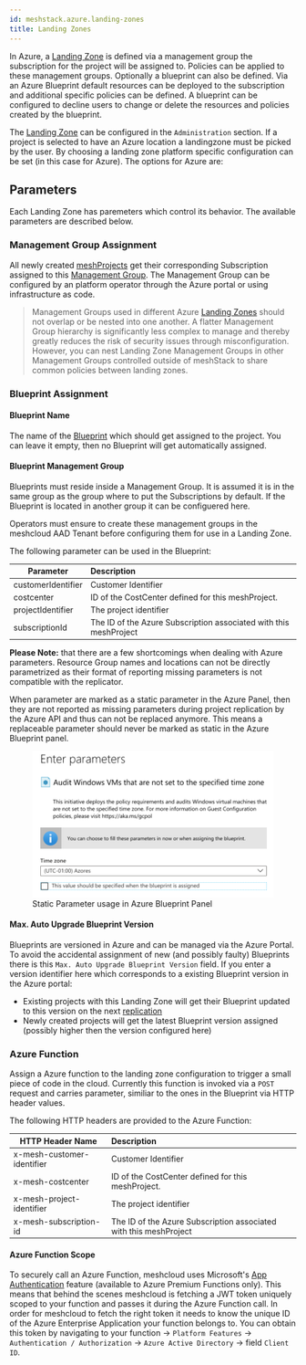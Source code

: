```yaml
---
id: meshstack.azure.landing-zones
title: Landing Zones
---
```


In Azure, a [Landing Zone](./meshcloud.landing-zones.md) is defined via a management group the subscription for the project will be assigned to. Policies can be applied
to these management groups. Optionally a blueprint can also be defined. Via an Azure Blueprint default resources can be deployed to the
subscription and additional specific policies can be defined. A blueprint can be configured to decline users to change or delete the
resources and policies created by the blueprint.

The [Landing Zone](./meshcloud.landing-zones.md) can be configured in the `Administration` section. If a project is selected to have an Azure location a landingzone must be picked by the user. By choosing a landing zone platform specific configuration can be set (in this case for Azure). The options for Azure are:

## Parameters

Each Landing Zone has paremeters which control its behavior. The available parameters are described below.

### Management Group Assignment

All newly created [meshProjects](./meshcloud.project.md) get their corresponding Subscription assigned to this [Management Group](https://azure.microsoft.com/en-us/features/management-groups/). The Management Group can be configured by an platform operator through the Azure portal or using infrastructure as code.

> Management Groups used in different Azure [Landing Zones](./meshcloud.landing-zones.md) should not overlap or be nested into one another. A flatter Management Group hierarchy is significantly less complex to manage and thereby greatly reduces the risk of security issues through misconfiguration. However, you can nest Landing Zone Management Groups in other Management Groups controlled outside of meshStack to share common policies between landing zones.

### Blueprint Assignment

#### Blueprint Name

The name of the [Blueprint](https://docs.microsoft.com/en-us/azure/governance/blueprints/overview) which should get assigned to the project. You can leave it empty, then no Blueprint will get automatically assigned.

#### Blueprint Management Group

Blueprints must reside inside a Management Group. It is assumed it is in the same group as the group where to put the Subscriptions by default. If the Blueprint is located in another group it can be configuered here.

Operators must ensure to create these management groups in the meshcloud AAD Tenant before configuring them for use in a Landing Zone.

The following parameter can be used in the Blueprint:

| Parameter          | Description                                                       |
| ------------------ | :---------------------------------------------------------------- |
| customerIdentifier | Customer Identifier                                               |
| costcenter         | ID of the CostCenter defined for this meshProject.                |
| projectIdentifier  | The project identifier                                            |
| subscriptionId     | The ID of the Azure Subscription associated with this meshProject |

**Please Note:** that there are a few shortcomings when dealing with Azure parameters. Resource Group names and locations can not be directly parametrized as their format of reporting missing parameters is not compatible with the replicator.

When parameter are marked as a static parameter in the Azure Panel, then they are not reported as missing parameters during project replication by the Azure API and thus can not be replaced anymore. This means a replaceable parameter should never be marked as static in the Azure Blueprint panel.

<figure>
  <img src="assets/azure-static-param.png" alt="Static Parameter usage in Azure Blueprint Panel">
  <figcaption>Static Parameter usage in Azure Blueprint Panel</figcaption>
</figure>

#### Max. Auto Upgrade Blueprint Version

Blueprints are versioned in Azure and can be managed via the Azure Portal. To avoid the accidental assignment of new (and possibly faulty) Blueprints there is this `Max. Auto Upgrade Blueprint Version` field. If you enter a version identifier here which corresponds to a existing Blueprint version in the Azure portal:

* Existing projects with this Landing Zone will get their Blueprint updated to this version on the next [replication](./meshcloud.tenant.md)
* Newly created projects will get the latest Blueprint version assigned (possibly higher then the version configured here)

### Azure Function

Assign a Azure function to the landing zone configuration to trigger a small piece of code in the cloud. Currently this function is invoked via a `POST` request and carries parameter, similiar to the ones in the Blueprint via HTTP header values.

The following HTTP headers are provided to the Azure Function:

| HTTP Header Name           | Description                                                       |
| -------------------------- | :---------------------------------------------------------------- |
| x-mesh-customer-identifier | Customer Identifier                                               |
| x-mesh-costcenter          | ID of the CostCenter defined for this meshProject.                |
| x-mesh-project-identifier  | The project identifier                                            |
| x-mesh-subscription-id     | The ID of the Azure Subscription associated with this meshProject |

#### Azure Function Scope

To securely call an Azure Function, meshcloud uses Microsoft's [App Authentication](https://docs.microsoft.com/en-us/azure/app-service/app-service-authentication-how-to) feature (available to Azure Premium Functions only). This means that behind the scenes meshcloud is fetching a JWT token uniquely scoped to your function and passes it during the Azure Function call. In order for meshcloud to fetch the right token it needs to know the unique ID of the Azure Enterprise Application your function belongs to. You can obtain this token by navigating to your function -> `Platform Features` -> `Authentication / Authorization` -> `Azure Active Directory` -> field `Client ID`.
